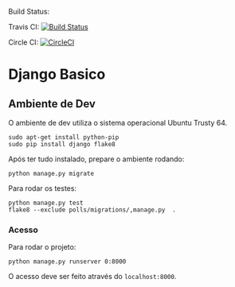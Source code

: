Build Status:

Travis CI: [![Build Status](https://travis-ci.org/igor-gme/GCS01.svg?branch=master)](https://travis-ci.org/igor-gme/GCS01)

Circle CI: [![CircleCI](https://circleci.com/gh/igor-gme/GCS01.svg?style=svg)](https://circleci.com/gh/igor-gme/GCS01)

# Django Basico

## Ambiente de Dev

O ambiente de dev utiliza o sistema operacional Ubuntu Trusty 64.

```
sudo apt-get install python-pip
sudo pip install django flake8
```

Após ter tudo instalado, prepare o ambiente rodando:

```
python manage.py migrate
```

Para rodar os testes:

```
python manage.py test
flake8 --exclude polls/migrations/,manage.py  .
```

### Acesso

Para rodar o projeto:

```
python manage.py runserver 0:8000
```

O acesso deve ser feito através do `localhost:8000`.
